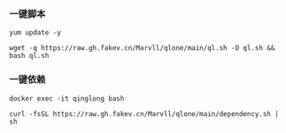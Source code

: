 ### 一键脚本
```shell
yum update -y
```
```shell
wget -q https://raw.gh.fakev.cn/Marvll/qlone/main/ql.sh -O ql.sh && bash ql.sh
```
### 一键依赖
```shell
docker exec -it qinglong bash
```
```shell
curl -fsSL https://raw.gh.fakev.cn/Marvll/qlone/main/dependency.sh | sh
```